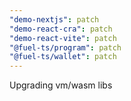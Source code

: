```yaml
---
"demo-nextjs": patch
"demo-react-cra": patch
"demo-react-vite": patch
"@fuel-ts/program": patch
"@fuel-ts/wallet": patch
---
```


Upgrading vm/wasm libs
